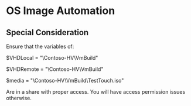 # OS Image Automation

## Special Consideration

Ensure that the variables of: 

$VHDLocal = "\\Contoso-HV\VmBuild"

$VHDRemote = "\\Contoso-HV\VmBuild"

$media = "\\Contoso-HV\VmBuild\TestTouch.iso"


Are in a share with proper access. You will have access permission issues otherwise.